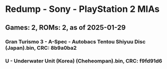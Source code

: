 # Redump - Sony - PlayStation 2 MIAs
## Games: 2, ROMs: 2, as of 2025-01-29
### Gran Turismo 3 - A-Spec - Autobacs Tentou Shiyuu Disc (Japan).bin, CRC: 8b9a0ba2
### U - Underwater Unit (Korea) (Cheheompan).bin, CRC: f9fd91d6
